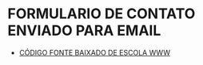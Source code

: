 # FORMULARIO DE CONTATO ENVIADO PARA EMAIL

* [CÓDIGO FONTE BAIXADO DE ESCOLA WWW](https://github.com/EscolaWWW/Formulario-de-contato-enviando-para-o-email-em-PHP)
